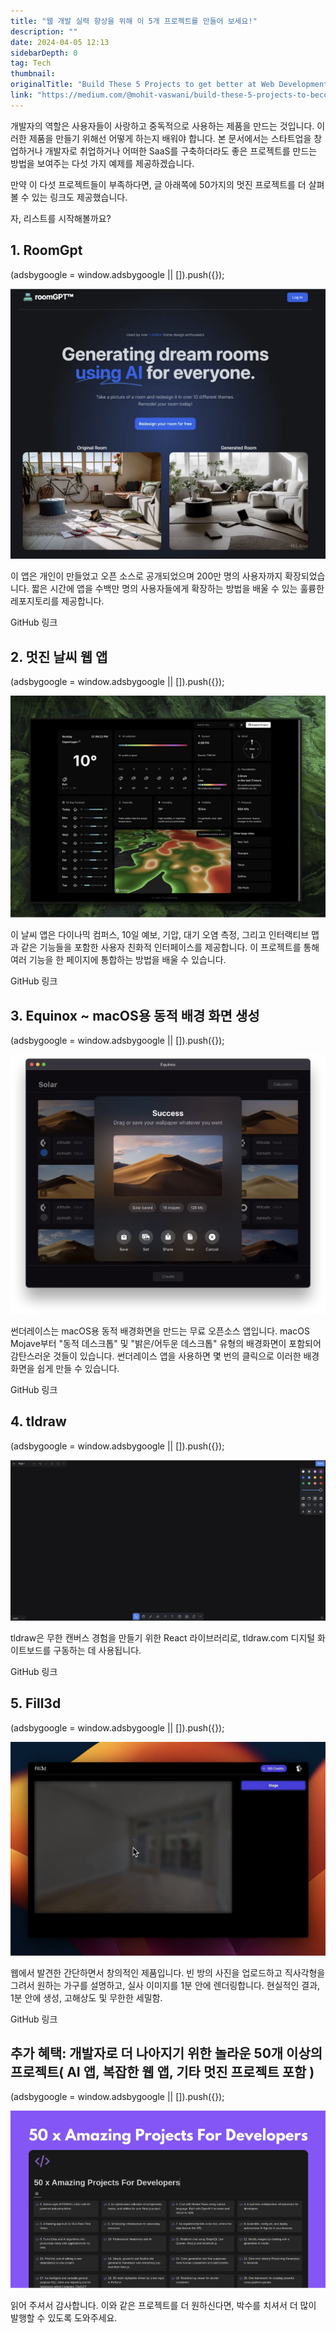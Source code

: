 ```yaml
---
title: "웹 개발 실력 향상을 위해 이 5개 프로젝트를 만들어 보세요!"
description: ""
date: 2024-04-05 12:13
sidebarDepth: 0
tag: Tech
thumbnail: 
originalTitle: "Build These 5 Projects to get better at Web Development"
link: "https://medium.com/@mohit-vaswani/build-these-5-projects-to-become-a-better-developer-7d60837344b0"
---
```



개발자의 역할은 사용자들이 사랑하고 중독적으로 사용하는 제품을 만드는 것입니다. 이러한 제품을 만들기 위해선 어떻게 하는지 배워야 합니다. 본 문서에서는 스타트업을 창업하거나 개발자로 취업하거나 어떠한 SaaS를 구축하더라도 좋은 프로젝트를 만드는 방법을 보여주는 다섯 가지 예제를 제공하겠습니다.

만약 이 다섯 프로젝트들이 부족하다면, 글 아래쪽에 50가지의 멋진 프로젝트를 더 살펴볼 수 있는 링크도 제공했습니다.

자, 리스트를 시작해볼까요?

## 1. RoomGpt

<!-- ui-log 수평형 -->
<ins class="adsbygoogle"
  style="display:block"
  data-ad-client="ca-pub-4877378276818686"
  data-ad-slot="9743150776"
  data-ad-format="auto"
  data-full-width-responsive="true"></ins>
<component is="script">
(adsbygoogle = window.adsbygoogle || []).push({});
</component>

<img src="./img/BuildThese5ProjectstogetbetteratWebDevelopment_0.png" />

이 앱은 개인이 만들었고 오픈 소스로 공개되었으며 200만 명의 사용자까지 확장되었습니다. 짧은 시간에 앱을 수백만 명의 사용자들에게 확장하는 방법을 배울 수 있는 훌륭한 레포지토리를 제공합니다.

GitHub 링크

## 2. 멋진 날씨 웹 앱

<!-- ui-log 수평형 -->
<ins class="adsbygoogle"
  style="display:block"
  data-ad-client="ca-pub-4877378276818686"
  data-ad-slot="9743150776"
  data-ad-format="auto"
  data-full-width-responsive="true"></ins>
<component is="script">
(adsbygoogle = window.adsbygoogle || []).push({});
</component>

<img src="./img/BuildThese5ProjectstogetbetteratWebDevelopment_1.png" />

이 날씨 앱은 다이나믹 컴퍼스, 10일 예보, 기압, 대기 오염 측정, 그리고 인터랙티브 맵과 같은 기능들을 포함한 사용자 친화적 인터페이스를 제공합니다. 이 프로젝트를 통해 여러 기능을 한 페이지에 통합하는 방법을 배울 수 있습니다.

GitHub 링크

## 3. Equinox ~ macOS용 동적 배경 화면 생성

<!-- ui-log 수평형 -->
<ins class="adsbygoogle"
  style="display:block"
  data-ad-client="ca-pub-4877378276818686"
  data-ad-slot="9743150776"
  data-ad-format="auto"
  data-full-width-responsive="true"></ins>
<component is="script">
(adsbygoogle = window.adsbygoogle || []).push({});
</component>

<img src = "./img/BuildThese5ProjectstogetbetteratWebDevelopment_2.png" />

썬더레이스는 macOS용 동적 배경화면을 만드는 무료 오픈소스 앱입니다. macOS Mojave부터 "동적 데스크톱" 및 "밝은/어두운 데스크톱" 유형의 배경화면이 포함되어 감탄스러운 것들이 있습니다. 썬더레이스 앱을 사용하면 몇 번의 클릭으로 이러한 배경화면을 쉽게 만들 수 있습니다.

GitHub 링크

## 4. tldraw

<!-- ui-log 수평형 -->
<ins class="adsbygoogle"
  style="display:block"
  data-ad-client="ca-pub-4877378276818686"
  data-ad-slot="9743150776"
  data-ad-format="auto"
  data-full-width-responsive="true"></ins>
<component is="script">
(adsbygoogle = window.adsbygoogle || []).push({});
</component>

<img src="./img/BuildThese5ProjectstogetbetteratWebDevelopment_3.png" />

tldraw은 무한 캔버스 경험을 만들기 위한 React 라이브러리로, tldraw.com 디지털 화이트보드를 구동하는 데 사용됩니다.

GitHub 링크

## 5. Fill3d

<!-- ui-log 수평형 -->
<ins class="adsbygoogle"
  style="display:block"
  data-ad-client="ca-pub-4877378276818686"
  data-ad-slot="9743150776"
  data-ad-format="auto"
  data-full-width-responsive="true"></ins>
<component is="script">
(adsbygoogle = window.adsbygoogle || []).push({});
</component>

![이미지](./img/BuildThese5ProjectstogetbetteratWebDevelopment_4.png)

웹에서 발견한 간단하면서 창의적인 제품입니다. 빈 방의 사진을 업로드하고 직사각형을 그려서 원하는 가구를 설명하고, 실사 이미지를 1분 안에 렌더링합니다. 현실적인 결과, 1분 안에 생성, 고해상도 및 무한한 세밀함. 

GitHub 링크

## 추가 혜택: 개발자로 더 나아지기 위한 놀라운 50개 이상의 프로젝트( AI 앱, 복잡한 웹 앱, 기타 멋진 프로젝트 포함 )

<!-- ui-log 수평형 -->
<ins class="adsbygoogle"
  style="display:block"
  data-ad-client="ca-pub-4877378276818686"
  data-ad-slot="9743150776"
  data-ad-format="auto"
  data-full-width-responsive="true"></ins>
<component is="script">
(adsbygoogle = window.adsbygoogle || []).push({});
</component>

<img src="./img/BuildThese5ProjectstogetbetteratWebDevelopment_5.png" />

읽어 주셔서 감사합니다. 이와 같은 프로젝트를 더 원하신다면, 박수를 치셔서 더 많이 발행할 수 있도록 도와주세요.
